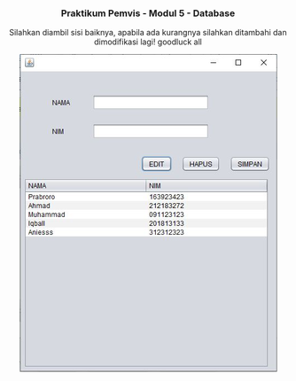 <div align="center">
  <h3>Praktikum Pemvis - Modul 5 - Database</h3>
  <p>Silahkan diambil sisi baiknya, apabila ada kurangnya silahkan ditambahi dan dimodifikasi lagi! goodluck all</a></p>
  <img src="https://github.com/LabQii/asisten-praktikum/blob/main/hasilrun5.JPG" alt="hasilrun" />
</div>
